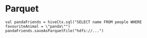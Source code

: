 # Parquet
`
val pandaFriends = hiveCtx.sql("SELECT name FROM people WHERE favouriteAnimal = \"panda\"")
pandaFriends.saveAsParquetFile("hdfs://...")
`